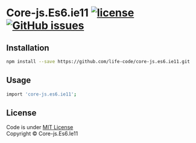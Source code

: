 # Core-js.Es6.ie11 [![license](https://img.shields.io/github/license/life-code/core-js.es6.ie11.svg)](https://github.com/life-code/core-js.es6.ie11/blob/master/LICENSE) [![GitHub issues](https://img.shields.io/github/issues/life-code/core-js.es6.ie11.svg)](https://github.com/life-code/core-js.es6.ie11/issues)

## Installation

```sh
npm install --save https://github.com/life-code/core-js.es6.ie11.git
```

## Usage
```sh
import 'core-js.es6.ie11';
```

## License

Code is under [MIT License](/LICENSE)<br>Copyright © Core-js.Es6.Ie11
